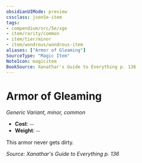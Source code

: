 ```yaml
---
obsidianUIMode: preview
cssclass: json5e-item
tags:
- compendium/src/5e/xge
- item/rarity/common
- item/tier/minor
- item/wondrous/wondrous-item
aliases: ["Armor of Gleaming"]
SourceType: "Magic Item"
NoteIcon: magicitem
BookSource: Xanathar's Guide to Everything p. 136
---
```

# Armor of Gleaming
*Generic Variant, minor, common*  

- **Cost**: ⏤
- **Weight**: ⏤

This armor never gets dirty.

*Source: Xanathar's Guide to Everything p. 136*